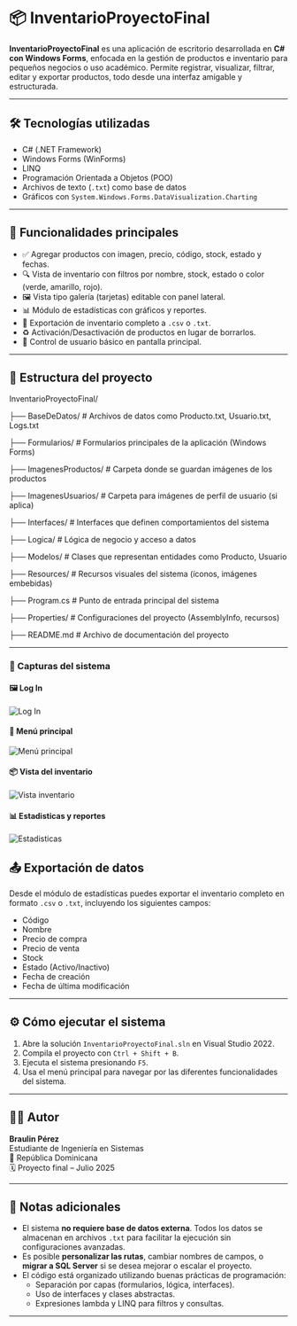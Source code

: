 # 📦 InventarioProyectoFinal

**InventarioProyectoFinal** es una aplicación de escritorio desarrollada en **C# con Windows Forms**, enfocada en la gestión de productos e inventario para pequeños negocios o uso académico. Permite registrar, visualizar, filtrar, editar y exportar productos, todo desde una interfaz amigable y estructurada.

---

## 🛠️ Tecnologías utilizadas

- C# (.NET Framework)
- Windows Forms (WinForms)
- LINQ
- Programación Orientada a Objetos (POO)
- Archivos de texto (`.txt`) como base de datos
- Gráficos con `System.Windows.Forms.DataVisualization.Charting`

---

## 🚀 Funcionalidades principales

- ✅ Agregar productos con imagen, precio, código, stock, estado y fechas.
- 🔍 Vista de inventario con filtros por nombre, stock, estado o color (verde, amarillo, rojo).
- 🖼️ Vista tipo galería (tarjetas) editable con panel lateral.
- 📊 Módulo de estadísticas con gráficos y reportes.
- 📝 Exportación de inventario completo a `.csv` o `.txt`.
- ♻️ Activación/Desactivación de productos en lugar de borrarlos.
- 🔐 Control de usuario básico en pantalla principal.

---

## 📂 Estructura del proyecto

InventarioProyectoFinal/

├── BaseDeDatos/         # Archivos de datos como Producto.txt, Usuario.txt, Logs.txt

├── Formularios/         # Formularios principales de la aplicación (Windows Forms)

├── ImagenesProductos/   # Carpeta donde se guardan imágenes de los productos

├── ImagenesUsuarios/    # Carpeta para imágenes de perfil de usuario (si aplica)

├── Interfaces/          # Interfaces que definen comportamientos del sistema

├── Logica/              # Lógica de negocio y acceso a datos

├── Modelos/             # Clases que representan entidades como Producto, Usuario

├── Resources/           # Recursos visuales del sistema (íconos, imágenes embebidas)

├── Program.cs           # Punto de entrada principal del sistema

├── Properties/          # Configuraciones del proyecto (AssemblyInfo, recursos)

├── README.md            # Archivo de documentación del proyecto

---

### 📸 Capturas del sistema

#### 🖼️ Log In
![Log In](https://drive.google.com/uc?export=view&id=1x2P0FcPKF28qG5oGVAsRtFepuLFJ3s_N)

#### 🧭 Menú principal
![Menú principal](https://drive.google.com/uc?export=view&id=1oQbqP4e7sHwUAYCbY8j4ARdpnLQp3uKx)

#### 📦 Vista del inventario
![Vista inventario](https://drive.google.com/uc?export=view&id=1UTsk918isVBWpJpSDT9l1wpYOVbFcaLg)

#### 📊 Estadisticas y reportes
![Estadisticas](https://drive.google.com/uc?export=view&id=1dCyH7JhMl8RIr6wdpeh53BHWJyCg_mkV)


## 📤 Exportación de datos

Desde el módulo de estadísticas puedes exportar el inventario completo en formato `.csv` o `.txt`, incluyendo los siguientes campos:

- Código
- Nombre
- Precio de compra
- Precio de venta
- Stock
- Estado (Activo/Inactivo)
- Fecha de creación
- Fecha de última modificación

---

## ⚙️ Cómo ejecutar el sistema

1. Abre la solución `InventarioProyectoFinal.sln` en Visual Studio 2022.
2. Compila el proyecto con `Ctrl + Shift + B`.
3. Ejecuta el sistema presionando `F5`.
4. Usa el menú principal para navegar por las diferentes funcionalidades del sistema.

---

## 👨‍💻 Autor

**Braulin Pérez**  
Estudiante de Ingeniería en Sistemas  
📍 República Dominicana  
🗓️ Proyecto final – Julio 2025

---

## 📌 Notas adicionales

- El sistema **no requiere base de datos externa**. Todos los datos se almacenan en archivos `.txt` para facilitar la ejecución sin configuraciones avanzadas.
- Es posible **personalizar las rutas**, cambiar nombres de campos, o **migrar a SQL Server** si se desea mejorar o escalar el proyecto.
- El código está organizado utilizando buenas prácticas de programación:
  - Separación por capas (formularios, lógica, interfaces).
  - Uso de interfaces y clases abstractas.
  - Expresiones lambda y LINQ para filtros y consultas.

---
